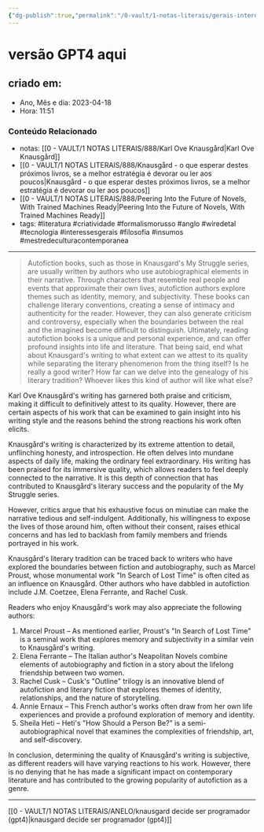 ```yaml
---
{"dg-publish":true,"permalink":"/0-vault/1-notas-literais/gerais-interesses/versao-gpt-4-aqui/","tags":["literatura","criatividade","formalismorusso","anglo","wiredetal","tecnologia","interessesgerais","filosofia","insumos","mestredeculturacontemporanea"],"dgHomeLink":true,"dgShowLocalGraph":true,"dgShowFileTree":true,"dgEnableSearch":true}
---
```


 # versão GPT4 aqui

## criado em: 
-  Ano, Mês e dia: 2023-04-18
- Hora: 11:51

### Conteúdo Relacionado
- notas: [[0 - VAULT/1 NOTAS LITERAIS/888/Karl Ove Knausgård\|Karl Ove Knausgård]]
- [[0 - VAULT/1 NOTAS LITERAIS/888/Knausgård - o que esperar destes próximos livros, se a melhor estratégia é devorar ou ler aos poucos\|Knausgård - o que esperar destes próximos livros, se a melhor estratégia é devorar ou ler aos poucos]]
- [[0 - VAULT/1 NOTAS LITERAIS/888/Peering Into the Future of Novels, With Trained Machines Ready\|Peering Into the Future of Novels, With Trained Machines Ready]]
- tags: #literatura #criatividade #formalismorusso #anglo 
#wiredetal #tecnologia #interessesgerais #filosofia #insumos #mestredeculturacontemporanea

---
>Autofiction books, such as those in Knausgard's My Struggle series, are usually written by authors who use autobiographical elements in their narrative. Through characters that resemble real people and events that approximate their own lives, autofiction authors explore themes such as identity, memory, and subjectivity. These books can challenge literary conventions, creating a sense of intimacy and authenticity for the reader. However, they can also generate criticism and controversy, especially when the boundaries between the real and the imagined become difficult to distinguish. Ultimately, reading autofiction books is a unique and personal experience, and can offer profound insights into life and literature. That being said, end what about Knausgard's writing to what extent can we attest to its quality while separating the literary phenomenon from the thing itself? Is he really a good writer? How far can we delve into the genealogy of his literary tradition? Whoever likes this kind of author will like what else?

Karl Ove Knausgård's writing has garnered both praise and criticism, making it difficult to definitively attest to its quality. However, there are certain aspects of his work that can be examined to gain insight into his writing style and the reasons behind the strong reactions his work often elicits.

Knausgård's writing is characterized by its extreme attention to detail, unflinching honesty, and introspection. He often delves into mundane aspects of daily life, making the ordinary feel extraordinary. His writing has been praised for its immersive quality, which allows readers to feel deeply connected to the narrative. It is this depth of connection that has contributed to Knausgård's literary success and the popularity of the My Struggle series.

However, critics argue that his exhaustive focus on minutiae can make the narrative tedious and self-indulgent. Additionally, his willingness to expose the lives of those around him, often without their consent, raises ethical concerns and has led to backlash from family members and friends portrayed in his work.

Knausgård's literary tradition can be traced back to writers who have explored the boundaries between fiction and autobiography, such as Marcel Proust, whose monumental work "In Search of Lost Time" is often cited as an influence on Knausgård. Other authors who have dabbled in autofiction include J.M. Coetzee, Elena Ferrante, and Rachel Cusk.

Readers who enjoy Knausgård's work may also appreciate the following authors:

1.  Marcel Proust – As mentioned earlier, Proust's "In Search of Lost Time" is a seminal work that explores memory and subjectivity in a similar vein to Knausgård's writing.
2.  Elena Ferrante – The Italian author's Neapolitan Novels combine elements of autobiography and fiction in a story about the lifelong friendship between two women.
3.  Rachel Cusk – Cusk's "Outline" trilogy is an innovative blend of autofiction and literary fiction that explores themes of identity, relationships, and the nature of storytelling.
4.  Annie Ernaux – This French author's works often draw from her own life experiences and provide a profound exploration of memory and identity.
5.  Sheila Heti – Heti's "How Should a Person Be?" is a semi-autobiographical novel that examines the complexities of friendship, art, and self-discovery.

In conclusion, determining the quality of Knausgård's writing is subjective, as different readers will have varying reactions to his work. However, there is no denying that he has made a significant impact on contemporary literature and has contributed to the growing popularity of autofiction as a genre.

---
[[0 - VAULT/1 NOTAS LITERAIS/ANELO/knausgard decide ser programador (gpt4)\|knausgard decide ser programador (gpt4)]]
